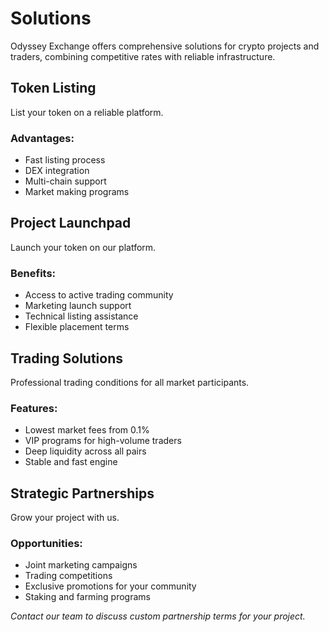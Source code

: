 # Solutions
Odyssey Exchange offers comprehensive solutions for crypto projects and traders, combining competitive rates with reliable infrastructure.

## Token Listing
List your token on a reliable platform.

### Advantages:

- Fast listing process
- DEX integration
- Multi-chain support
- Market making programs

## Project Launchpad
Launch your token on our platform.

### Benefits:

- Access to active trading community
- Marketing launch support
- Technical listing assistance
- Flexible placement terms

## Trading Solutions
Professional trading conditions for all market participants.

### Features:

- Lowest market fees from 0.1%
- VIP programs for high-volume traders
- Deep liquidity across all pairs
- Stable and fast engine

## Strategic Partnerships
Grow your project with us.

### Opportunities:

- Joint marketing campaigns
- Trading competitions
- Exclusive promotions for your community
- Staking and farming programs

*Contact our team to discuss custom partnership terms for your project.*